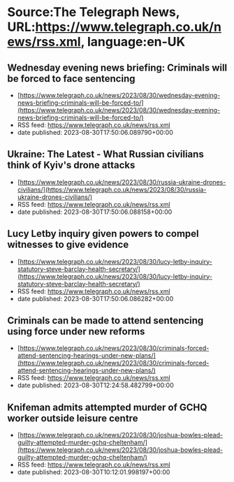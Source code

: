 # Source:The Telegraph News, URL:https://www.telegraph.co.uk/news/rss.xml, language:en-UK

## Wednesday evening news briefing: Criminals will be forced to face sentencing
 - [https://www.telegraph.co.uk/news/2023/08/30/wednesday-evening-news-briefing-criminals-will-be-forced-to/](https://www.telegraph.co.uk/news/2023/08/30/wednesday-evening-news-briefing-criminals-will-be-forced-to/)
 - RSS feed: https://www.telegraph.co.uk/news/rss.xml
 - date published: 2023-08-30T17:50:06.089790+00:00



## Ukraine: The Latest - What Russian civilians think of Kyiv's drone attacks
 - [https://www.telegraph.co.uk/news/2023/08/30/russia-ukraine-drones-civilians/](https://www.telegraph.co.uk/news/2023/08/30/russia-ukraine-drones-civilians/)
 - RSS feed: https://www.telegraph.co.uk/news/rss.xml
 - date published: 2023-08-30T17:50:06.088158+00:00



## Lucy Letby inquiry given powers to compel witnesses to give evidence
 - [https://www.telegraph.co.uk/news/2023/08/30/lucy-letby-inquiry-statutory-steve-barclay-health-secretary/](https://www.telegraph.co.uk/news/2023/08/30/lucy-letby-inquiry-statutory-steve-barclay-health-secretary/)
 - RSS feed: https://www.telegraph.co.uk/news/rss.xml
 - date published: 2023-08-30T17:50:06.086282+00:00



## Criminals can be made to attend sentencing using force under new reforms
 - [https://www.telegraph.co.uk/news/2023/08/30/criminals-forced-attend-sentencing-hearings-under-new-plans/](https://www.telegraph.co.uk/news/2023/08/30/criminals-forced-attend-sentencing-hearings-under-new-plans/)
 - RSS feed: https://www.telegraph.co.uk/news/rss.xml
 - date published: 2023-08-30T12:24:58.482799+00:00



## Knifeman admits attempted murder of GCHQ worker outside leisure centre
 - [https://www.telegraph.co.uk/news/2023/08/30/joshua-bowles-plead-guilty-attempted-murder-gchq-cheltenham/](https://www.telegraph.co.uk/news/2023/08/30/joshua-bowles-plead-guilty-attempted-murder-gchq-cheltenham/)
 - RSS feed: https://www.telegraph.co.uk/news/rss.xml
 - date published: 2023-08-30T10:12:01.998197+00:00



